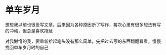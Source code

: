 # 单车岁月

想想我以前也很爱写文章，后来因为各种原因断了写作，每次心里有很多想法有写的冲动，但总是喜欢拖延

对我懒惰的我，要重新拾起笔头没有那么简单，先把过去写的东西翻翻看看，慢慢找回单车岁月时的自己